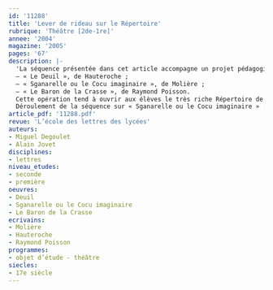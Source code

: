 ```yaml
---
id: '11288'
title: 'Lever de rideau sur le Répertoire'
rubrique: 'Théâtre [2de-1re]'
annee: '2004'
magazine: '2005'
pages: '67'
description: |-
  'La séquence présentée dans cet article accompagne un projet pédagogique centré sur le Répertoire de la Comédie-Française. Sous l’intitulé « Lever de rideau sur le Répertoire », on propose à une classe de lire trois pièces, d’une même époque et relevant d’un même genre. Pour l’année 2006, trois pièces en un acte ont été retenues, initialement jouées en prologue du spectacle principal :
  – « Le Deuil », de Hauteroche ;
  – « Sganarelle ou le Cocu imaginaire », de Molière ;
  – « Le Baron de la Crasse », de Raymond Poisson.
  Cette opération tend à ouvrir aux élèves le très riche Répertoire de la Comédie-Française et permet d’aborder l’objet d’étude « Texte et représentation » de façon originale et vivante. L’objectif du projet est de faire réaliser aux élèves un dossier complet de mise en scène.
  Déroulement de la séquence sur « Sganarelle ou le Cocu imaginaire » : sept séances.'
article_pdf: '11288.pdf'
revue: 'L’école des lettres des lycées'
auteurs:
- Miguel Degoulet
- Alain Jovet
disciplines:
- lettres
niveau_etudes:
- seconde
- première
oeuvres:
- Deuil
- Sganarelle ou le Cocu imaginaire
- Le Baron de la Crasse
ecrivains:
- Molière
- Hauteroche
- Raymond Poisson
programmes:
- objet d’étude - théâtre
siecles:
- 17e siècle
---
```

